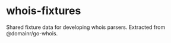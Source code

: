 whois-fixtures
==============

Shared fixture data for developing whois parsers. Extracted from @domainr/go-whois.
